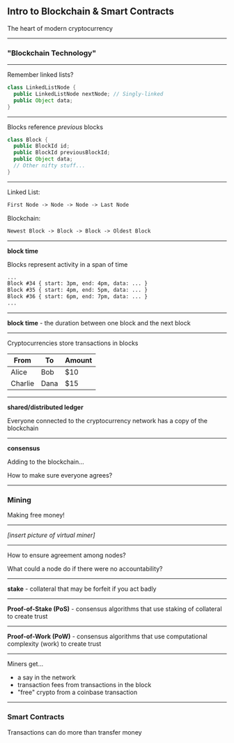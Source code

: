 ## Intro to Blockchain & Smart Contracts

The heart of modern cryptocurrency

---

### "Blockchain Technology"

---

Remember linked lists?

```java [2]
class LinkedListNode {
  public LinkedListNode nextNode; // Singly-linked
  public Object data;
}
```

---

Blocks reference _previous_ blocks

```java [3]
class Block {
  public BlockId id;
  public BlockId previousBlockId;
  public Object data;
  // Other nifty stuff...
}
```

---

Linked List:

```txt
First Node -> Node -> Node -> Last Node
```

Blockchain:

```txt
Newest Block -> Block -> Block -> Oldest Block
```

---

**block time**

Blocks represent activity in a span of time

```txt
...
Block #34 { start: 3pm, end: 4pm, data: ... }
Block #35 { start: 4pm, end: 5pm, data: ... }
Block #36 { start: 6pm, end: 7pm, data: ... }
...
```

---

**block time** - the duration between one block and the next block

---

Cryptocurrencies store transactions in blocks

| From    | To   | Amount |
| ------- | ---- | ------ |
| Alice   | Bob  | $10    |
| Charlie | Dana | $15    |

---

**shared/distributed ledger**

Everyone connected to the cryptocurrency network has a copy of the blockchain

---

**consensus**

Adding to the blockchain...

How to make sure everyone agrees?

---

### Mining

Making free money!

---

_[insert picture of virtual miner]_

---

How to ensure agreement among nodes?

What could a node do if there were no accountability?

---

**stake** - collateral that may be forfeit if you act badly

---

**Proof-of-Stake (PoS)** - consensus algorithms that use staking of collateral to create trust

---

**Proof-of-Work (PoW)** - consensus algorithms that use computational complexity (work) to create trust

---

Miners get...

- a say in the network
- transaction fees from transactions in the block
- "free" crypto from a coinbase transaction

---

### Smart Contracts

Transactions can do more than transfer money
